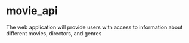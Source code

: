 # movie_api
 The web  application will provide users with access to information about different  movies, directors, and genres
